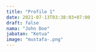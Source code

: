 ```yaml
---
title: "Profile 1"
date: 2021-07-13T03:38:03+07:00
draft: false
nama: "John Doe"
jabatan: "Ketua"
image: "mustafa-.png"
---
```


